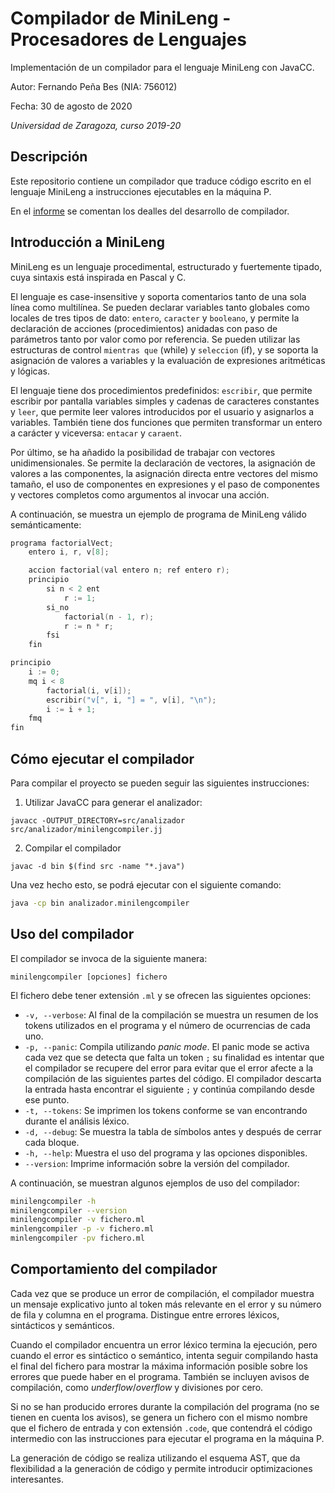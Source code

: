 # Compilador de MiniLeng - Procesadores de Lenguajes
Implementación de un compilador para el lenguaje MiniLeng con JavaCC.

Autor: Fernando Peña Bes (NIA: 756012)

Fecha: 30 de agosto de 2020

*Universidad de Zaragoza, curso 2019-20*

## Descripción
Este repositorio contiene un compilador que traduce código escrito en el lenguaje MiniLeng a instrucciones ejecutables en la máquina P.

En el [informe](doc/MiniLeng-Memoria/main.pdf) se comentan los dealles del desarrollo de compilador.

## Introducción a MiniLeng
MiniLeng es un lenguaje procedimental, estructurado y fuertemente tipado, cuya sintaxis está inspirada en Pascal y C.

El lenguaje es case-insensitive y soporta comentarios tanto de una sola línea como multilínea. Se pueden  declarar variables tanto globales como locales de tres tipos de dato: `entero`, `caracter` y `booleano`, y permite la declaración de acciones (procedimientos) anidadas con paso de parámetros tanto por valor como por referencia.
Se pueden utilizar las estructuras de control `mientras que` (while) y `seleccion` (if), y se soporta la asignación de valores a variables y la evaluación de expresiones aritméticas y lógicas.

El lenguaje tiene dos procedimientos predefinidos: `escribir`, que permite escribir por pantalla variables simples y cadenas de caracteres constantes y `leer`, que permite leer valores introducidos por el usuario y asignarlos a variables. También tiene dos funciones que permiten transformar un entero a carácter y viceversa: `entacar` y `caraent`.

Por último, se ha añadido la posibilidad de trabajar con vectores unidimensionales. Se permite la declaración de vectores, la asignación de valores a las componentes, la asignación directa entre vectores del mismo tamaño, el uso de componentes en expresiones y el paso de componentes y vectores completos como argumentos al invocar una acción.

A continuación, se muestra un ejemplo de programa de MiniLeng válido semánticamente:

```c
programa factorialVect;
    entero i, r, v[8];

    accion factorial(val entero n; ref entero r);
    principio
        si n < 2 ent
            r := 1;
        si_no
            factorial(n - 1, r);
            r := n * r;
        fsi
    fin

principio
    i := 0;
    mq i < 8
        factorial(i, v[i]);
        escribir("v[", i, "] = ", v[i], "\n");
        i := i + 1;
    fmq
fin
```

## Cómo ejecutar el compilador
Para compilar el proyecto se pueden seguir las siguientes instrucciones:

1. Utilizar JavaCC para generar el analizador:
```
javacc -OUTPUT_DIRECTORY=src/analizador src/analizador/minilengcompiler.jj
```

2. Compilar el compilador
```
javac -d bin $(find src -name "*.java")
```
Una vez hecho esto, se podrá ejecutar con el siguiente comando:

```bash
java -cp bin analizador.minilengcompiler
```

## Uso del compilador
El compilador se invoca de la siguiente manera:
```
minilengcompiler [opciones] fichero
```

El fichero debe tener extensión `.ml` y se ofrecen las siguientes opciones:

* `-v, --verbose`: Al final de la compilación se muestra un resumen de los tokens utilizados en el programa y el número de ocurrencias de cada uno.
* `-p, --panic`: Compila utilizando *panic mode*. El panic mode se activa cada vez que se detecta que falta un token `;` su finalidad es intentar que el compilador se recupere del error para evitar que el error afecte a la compilación de las siguientes partes del código. El compilador descarta la entrada hasta encontrar el siguiente `;` y continúa compilando desde ese punto.
* `-t, --tokens`: Se imprimen los tokens conforme se van encontrando durante el análisis léxico.
* `-d, --debug`: Se muestra la tabla de símbolos antes y después de cerrar cada bloque.
* `-h, --help`: Muestra el uso del programa y las opciones disponibles.
* `--version`: Imprime información sobre la versión del compilador.

A continuación, se muestran algunos ejemplos de uso del compilador:

```bash
minilengcompiler -h
minilengcompiler --version
minilengcompiler -v fichero.ml
minlengcompiler -p -v fichero.ml
minlengcompiler -pv fichero.ml
```

## Comportamiento del compilador
Cada vez que se produce un error de compilación, el compilador muestra un mensaje explicativo junto al token más relevante en el error y su número de fila y columna en el programa. Distingue entre errores léxicos, sintácticos y semánticos.

Cuando el compilador encuentra un error léxico termina la ejecución, pero cuando el error es sintáctico o semántico, intenta seguir compilando hasta el final del fichero para mostrar la máxima información posible sobre los errores que puede haber en el programa. También se incluyen avisos de compilación, como *underflow*/*overflow* y divisiones por cero.

Si no se han producido errores durante la compilación del programa (no se tienen en cuenta los avisos), se genera un fichero con el mismo nombre que el fichero de entrada y con extensión `.code`, que contendrá el código intermedio con las instrucciones para ejecutar el programa en la máquina P.

 La generación de código se realiza utilizando el esquema AST, que da flexibilidad a la generación de código y permite introducir optimizaciones interesantes.
